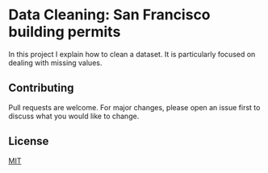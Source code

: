 # Data Cleaning: San Francisco building permits
In this project I explain how to clean a dataset. It is particularly focused on dealing with missing values.

## Contributing
Pull requests are welcome. For major changes, please open an issue first to discuss what you would like to change.

## License
[MIT](https://choosealicense.com/licenses/mit/)
